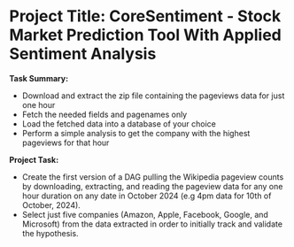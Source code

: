 # Project Title: CoreSentiment - Stock Market Prediction Tool With Applied Sentiment Analysis

**Task Summary:**
- Download and extract the zip file containing the pageviews data for just one hour
- Fetch the needed fields and pagenames only
- Load the fetched data into a database of your choice
- Perform a simple analysis to get the company with the highest pageviews for that hour

**Project Task:**
- Create the first version of a DAG pulling the Wikipedia pageview counts by downloading, extracting, and reading the pageview data for any one hour duration on any date in October 2024 (e.g 4pm data for 10th of October, 2024).
-  Select just five companies (Amazon, Apple, Facebook, Google, and Microsoft) from the data extracted in order to initially track and validate the hypothesis.

